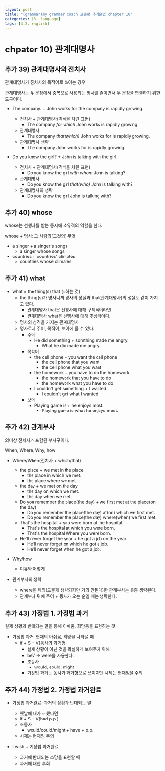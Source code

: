 ```yaml
---
layout: post
title: "(grammar)my grammar coach 표준편 추가문법 chapter 10"
categories: [3. language]
tags: [3.2. english]
---
```


# chpater 10) 관계대명사

## 추가 39) 관계대명사와 전치사

관계대명사가 전치사의 목적어로 쓰이는 경우

관계대명사는 두 문장에서 중복으로 사용되는 명사를 줄이면서 두 문장을 연결하기 위한 도구이다.

* The company. + John works for the company is rapidly growing.
    * 전치사 + 관계대명사(격식을 차린 표현)
        * The company *for which* John works is rapidly growing.
    * 관계대명사
        * The company *that(which)* John works for is rapidly growing.
    * 관계대명사 생략
        * The company John works for is rapidly growing.

* Do you know the girl? + John is talking with the girl.
    * 전치사 + 관계대명사(격식을 차린 표현)
        * Do you know the girl *with whom* John is talking?
    * 관계대명사
        * Do you know the girl *that(who)* John is talking with?
    * 관계대명사의 생략
        * Do you know the girl John is talking with?

## 추가 40) whose

whose는 선행사를 받는 동시에 소유격의 역할을 한다.

whose + 명사: 그 사람의[그것의] 무엇

* a singer + a singer's songs
    * a singer whose songs
* countries + countries' climates
    * countries whose climates

## 추가 41) what

* what = the thing(s) that (~하는 것)
    * the thing(s)가 명사니까 명사의 성질과 that(관계대명사)의 성질도 같이 가지고 있다.
        * 관계대명사 that은 선행사에 대해 구체적이라면
        * 관계대명사 what은 선행사에 대해 추상적이다.
    * 명사의 성격을 가지는 관계대명사
    * 명사로서 주어, 목적어, 보어에 올 수 있다.
        * 주어
            * He did something + somthing made me angry.
                * What he did made me angry.
        * 목적어
            * the cell phone + you want the cell phone
                * the cell phone that you want
                * the cell phone what you want
            * the homework + you have to do the homework
                * the homework that you have to do
                * the homework what you have to do
            * I couldn't get something + I wanted.
                * I couldn't get what I wanted.
        * 보어
            * Playing game is + he enjoys most.
                * Playing game is what he enjoys most.

## 추가 42) 관계부사

의미상 전치사가 포함된 부사구이다.

When, Where, Why, how

* Where/When(전치사 + which/that)
    * the place + we met in the place
        * the place in which we met.
        * the place where we met.
    * the day + we met on the day
        * the day on which we met.
        * the day when we met.
    * Do you remember the place(the day) + we first met at the place(on the day)
        * Do you remember the place(the day) at(on) which we first met.
        * Do you remember the place(the day) where(when) we first met.
    * That's the hospital + you were born at the hospital
        * That's the hospital at which you were born.
        * That's the hospital Where you were born.
    * He'll never forget the year + he got a job on the year.
        * He'll never forget on which he got a job.
        * He'll never forget when he got a job.
* Why/how
    * 이유와 어떻게

* 관계부사의 생략
    * where을 제외(드물게 생략되지만 거의 안된다)한 관계부사는 종종 생략된다.
    * 관계부사 뒤에 주어 + 동사가 오는 순일 때는 생략한다.

## 추가 43) 가정법 1. 가정법 과거

실제 상황과 반대되는 말을 통해 아쉬움, 희망등을 표현하는 것

* 가정법 과거: 현재의 아쉬움, 희망을 나타낼 때
    * if + S + V(동사의 과거형)
        * 실제 상황이 아닌 것을 확실하게 보여주기 위해
        * beV -> were을 사용한다.
        * 조동사
            * would, sould, might
        * 가정법 과거는 동사가 과거형으로 쓰이지만 시제는 현재임을 주의

## 추가 44) 가정법 2. 가정법 과거완료

* 가정법 과거완료: 과거의 상황과 반대되는 말
    * 옛날에 내가 ~ 했다면
    * if + S + V(had p.p.)
    * 조동사
        * would/could/might + have + p.p.
    * 시제는 현재임 주의

* I wish + 가정법 과거완료
    * 과거에 반대되는 소망을 표현할 때
    * 과거에 대한 후회